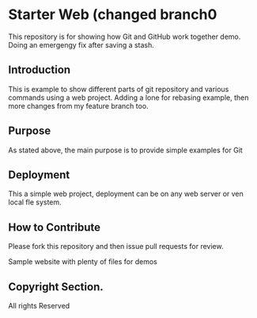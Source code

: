 # Starter Web (changed branch0

This repository is for showing how Git and GitHub work together demo. Doing an emergengy fix after saving a stash.

## Introduction
This is example to show different parts of git repository and various commands using a web project. Adding a lone for rebasing example, then more changes from my feature branch too.

## Purpose
As stated above, the main purpose is to provide simple examples for Git

## Deployment
This a simple web project, deployment can be on any web server or ven local fle system.

## How to Contribute

Please fork this repository and then issue pull requests for review.

Sample website with plenty of files for demos

## Copyright Section. 
All rights Reserved